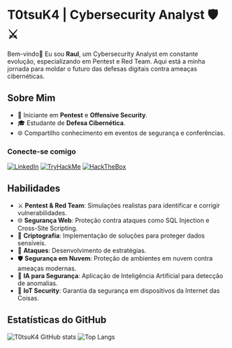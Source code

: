 <!-- Início do README.md Futuristic Cybersecurity -->

# T0tsuK4 | Cybersecurity Analyst 🛡️ ⚔️


Bem-vindo👾 Eu sou **Raul**, um Cybersecurity Analyst em constante evolução, especializando em Pentest e Red Team. Aqui está a minha jornada para moldar o futuro das defesas digitais contra ameaças cibernéticas.

## Sobre Mim

- 🔐 Iniciante em **Pentest** e **Offensive Security**.
- 🎓 Estudante de **Defesa Cibernética**.
- 🌐 Compartilho conhecimento em eventos de segurança e conferências.

### Conecte-se comigo

[![LinkedIn](https://img.shields.io/badge/LinkedIn-000?style=for-the-badge&logo=linkedin&logoColor=30A3DC)](linkedin.com/in/raul-fernandes-138a631a7)
[![TryHackMe](https://img.shields.io/badge/TryHackMe-000?style=for-the-badge&logo=tryhackme&logoColor=E94D5F)](https://tryhackme.com/p/T0tsuK4)
[![HackTheBox](https://img.shields.io/badge/HackTheBox-000?style=for-the-badge&logo=hackthebox&logoColor=green)](https://app.hackthebox.com/profile/T0tsuK4)

## Habilidades

- ⚔️ **Pentest & Red Team**: Simulações realistas para identificar e corrigir vulnerabilidades.
- 🌐 **Segurança Web**: Proteção contra ataques como SQL Injection e Cross-Site Scripting.
- 🔐 **Criptografia**: Implementação de soluções para proteger dados sensíveis.
- 🚀 **Ataques**: Desenvolvimento de estratégias.
- 🛡️ **Segurança em Nuvem**: Proteção de ambientes em nuvem contra ameaças modernas.
- 🤖 **IA para Segurança**: Aplicação de Inteligência Artificial para detecção de anomalias.
- 📡 **IoT Security**: Garantia da segurança em dispositivos da Internet das Coisas.

## Estatísticas do GitHub

![T0tsuK4 GitHub stats](https://github-readme-stats.vercel.app/api?username=T0tsuK4&bg_color=112&show_icons=true&theme=transparent)
![Top Langs](https://github-readme-stats-git-masterrstaa-rickstaa.vercel.app/api/top-langs/?username=T0tsuK4&layout=compact&bg_color=112&show_icons=true&theme=hacker)

<!-- Fim do README.md Futuristic Cybersecurity -->
